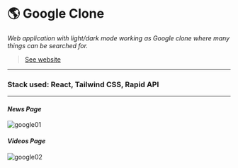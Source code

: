 # 🌎 Google Clone

*Web application with light/dark mode working as Google clone where many things can be searched for.*

> [See website](https://googl3-clone.web.app/)
<hr />  

### Stack used: React, Tailwind CSS, Rapid API  
<hr />

#### *News Page*
![google01](https://user-images.githubusercontent.com/46372998/178017243-096bd318-eba1-41ef-ae16-884f645712e0.png)

#### *Videos Page*
![google02](https://user-images.githubusercontent.com/46372998/178017263-e9ed15e4-0562-4f3e-ba5c-277bef044470.png)
